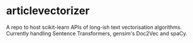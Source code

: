 # articlevectorizer
A repo to host scikit-learn APIs of long-ish text vectorisation algorithms. Currently handling Sentence Transformers, gensim's Doc2Vec and spaCy. 
